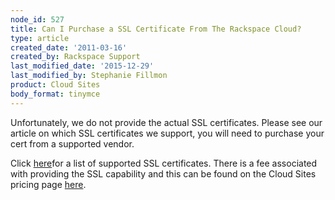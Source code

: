 ```yaml
---
node_id: 527
title: Can I Purchase a SSL Certificate From The Rackspace Cloud?
type: article
created_date: '2011-03-16'
created_by: Rackspace Support
last_modified_date: '2015-12-29'
last_modified_by: Stephanie Fillmon
product: Cloud Sites
body_format: tinymce
---
```


<span>Unfortunately, we do not provide the actual SSL certificates.
Please see our article on which SSL certificates we support, you will
need to purchase your cert from a supported vendor. </span>

Click
[here](/howto/supported-ssl-certificates-on-cloud-sites)for
a list of supported SSL certificates. There is a fee associated with
providing the SSL capability and this can be found on the Cloud Sites
pricing page [here](http://www.rackspace.com/cloud/sites/pricing/).



